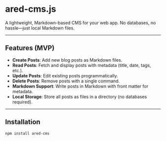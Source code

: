 # ared-cms.js

A lightweight, Markdown-based CMS for your web app. No databases, no hassle—just local Markdown files.

---

## Features (MVP)

- **Create Posts**: Add new blog posts as Markdown files.
- **Read Posts**: Fetch and display posts with metadata (title, date, tags, etc.).
- **Update Posts**: Edit existing posts programmatically.
- **Delete Posts**: Remove posts with a single command.
- **Markdown Support**: Write posts in Markdown with front matter for metadata.
- **Local Storage**: Store all posts as files in a directory (no databases required).

---

## Installation

```bash
npm install ared-cms
```
